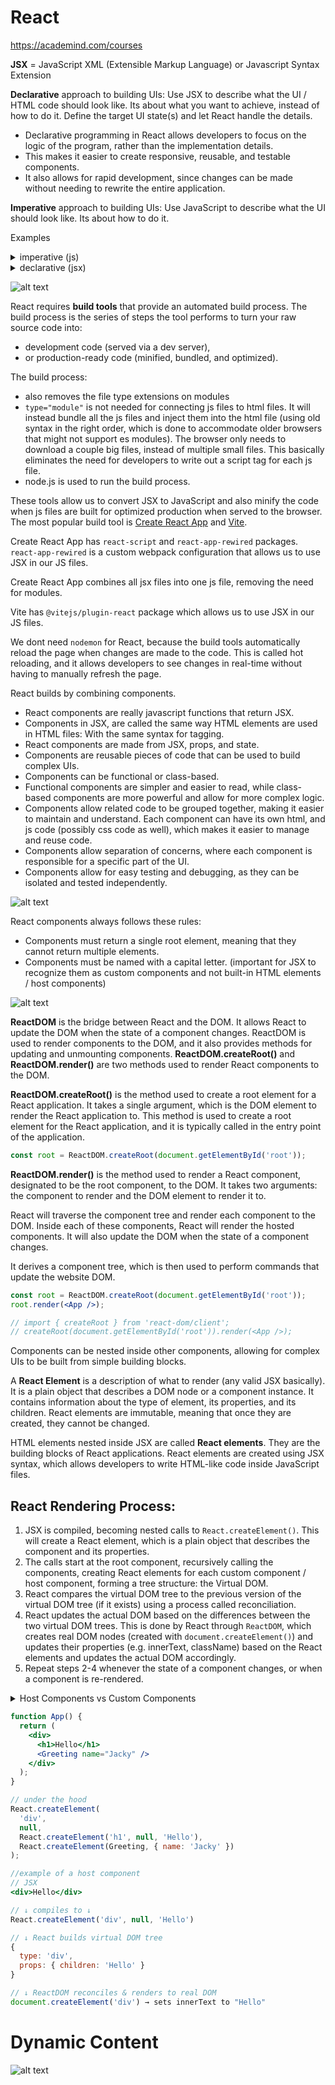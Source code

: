 # React

https://academind.com/courses

__JSX__ = JavaScript XML (Extensible Markup Language) or Javascript Syntax Extension

__Declarative__ approach to building UIs: Use JSX to describe what the UI / HTML code should look like. Its about what you want to achieve, instead of how to do it. Define the target UI state(s) and let React handle the details.
  - Declarative programming in React allows developers to focus on the logic of the program, rather than the implementation details. 
  - This makes it easier to create responsive, reusable, and testable components. 
  - It also allows for rapid development, since changes can be made without needing to rewrite the entire application.

__Imperative__ approach to building UIs: Use JavaScript to describe what the UI should look like. Its about how to do it. 

Examples

<details>
<summary>imperative (js)</summary>

```js
<ul id="user-list"></ul>
<script>
  const users = ['Alice', 'Bob', 'Charlie'];
  const ul = document.getElementById('user-list');

  // Step-by-step instructions
  users.forEach(user => {
    const li = document.createElement('li');
    li.textContent = user;
    ul.appendChild(li);
  });
</script>
```
You explicitly instruct how to build the DOM:

1. Get the element.
1. Create a child.
1. Set text.
1. Append it.

```js
ul.innerHTML = ''; // clear
users.forEach(user => {
  const li = document.createElement('li');
  li.textContent = user;
  ul.appendChild(li);
});
```

You must manually remove old elements, and rebuild the DOM

</details>

<details>
<summary>declarative (jsx)</summary>

```jsx
function UserList() {
  const users = ['Alice', 'Bob', 'Charlie'];

  // Describe what the UI should look like
  return (
    <ul>
      {users.map(user => <li key={user}>{user}</li>)}
    </ul>
  );
}
```

You describe the final UI you want.

React handles:

1. Creating the DOM nodes.
1. Updating only what’s necessary if the data changes.

```jsx
const [users, setUsers] = useState(['Alice', 'Bob']);

useEffect(() => {
  setUsers(['Alice', 'Bob', 'Charlie']); // React re-renders automatically
}, []);
```

You just update the users state, and React re-renders.

</details>

![alt text](media/js-environments.png)

React requires __build tools__ that provide an automated build process. The build process is the series of steps the tool performs to turn your raw source code into:
  - development code (served via a dev server),
  - or production-ready code (minified, bundled, and optimized).

The build process:
  - also removes the file type extensions on modules
  - `type="module"` is not needed for connecting js files to html files. It will instead bundle all the js files and inject them into the html file (using old syntax in the right order, which is done to accommodate older browsers that might not support es modules). The browser only needs to download a couple big files, instead of multiple small files. This basically eliminates the need for developers to write out a script tag for each js file.
  - node.js is used to run the build process.

These tools allow us to convert JSX to JavaScript and also minify the code when js files are built for optimized production when served to the browser. The most popular build tool is [Create React App](https://create-react-app.dev/) and [Vite](https://vitejs.dev/).

Create React App has `react-script` and `react-app-rewired` packages. `react-app-rewired` is a custom webpack configuration that allows us to use JSX in our JS files.

Create React App combines all jsx files into one js file, removing the need for modules.

Vite has `@vitejs/plugin-react` package which allows us to use JSX in our JS files.

We dont need `nodemon` for React, because the build tools automatically reload the page when changes are made to the code. This is called hot reloading, and it allows developers to see changes in real-time without having to manually refresh the page.


React builds by combining components. 
  - React components are really javascript functions that return JSX.
  - Components in JSX, are called the same way HTML elements are used in HTML files: With the same syntax for tagging.
  - React components are made from JSX, props, and state. 
  - Components are reusable pieces of code that can be used to build complex UIs. 
  - Components can be functional or class-based. 
  - Functional components are simpler and easier to read, while class-based components are more powerful and allow for more complex logic.
  - Components allow related code to be grouped together, making it easier to maintain and understand. Each component can have its own html, and js code (possibly css code as well), which makes it easier to manage and reuse code. 
  - Components allow separation of concerns, where each component is responsible for a specific part of the UI.
  - Components allow for easy testing and debugging, as they can be isolated and tested independently.

![alt text](media/components.png)

React components always follows these rules:
  - Components must return a single root element, meaning that they cannot return multiple elements.
  - Components must be named with a capital letter. (important for JSX to recognize them as custom components and not built-in HTML elements / host components)

![alt text](media/react-component-tree.png)

__ReactDOM__ is the bridge between React and the DOM. It allows React to update the DOM when the state of a component changes. ReactDOM is used to render components to the DOM, and it also provides methods for updating and unmounting components. __ReactDOM.createRoot()__ and __ReactDOM.render()__ are two methods used to render React components to the DOM.

__ReactDOM.createRoot()__ is the method used to create a root element for a React application. It takes a single argument, which is the DOM element to render the React application to. This method is used to create a root element for the React application, and it is typically called in the entry point of the application.

```jsx
const root = ReactDOM.createRoot(document.getElementById('root'));
```

__ReactDOM.render()__ is the method used to render a React component, designated to be the root component, to the DOM. It takes two arguments: the component to render and the DOM element to render it to.

React will traverse the component tree and render each component to the DOM. Inside each of these components, React will render the hosted components. It will also update the DOM when the state of a component changes.

It derives a component tree, which is then used to perform commands that update the website DOM. 

```jsx
const root = ReactDOM.createRoot(document.getElementById('root'));
root.render(<App />);

// import { createRoot } from 'react-dom/client';
// createRoot(document.getElementById('root')).render(<App />);
```

Components can be nested inside other components, allowing for complex UIs to be built from simple building blocks. 

A __React Element__ is a description of what to render (any valid JSX basically). It is a plain object that describes a DOM node or a component instance. It contains information about the type of element, its properties, and its children. React elements are immutable, meaning that once they are created, they cannot be changed.

HTML elements nested inside JSX are called __React elements__. They are the building blocks of React applications. React elements are created using JSX syntax, which allows developers to write HTML-like code inside JavaScript files. 

## React Rendering Process: 

1. JSX is compiled, becoming nested calls to `React.createElement()`. This will create a React element, which is a plain object that describes the component and its properties.
1. The calls start at the root component, recursively calling the components, creating React elements for each custom component / host component, forming a tree structure: the Virtual DOM. 
1. React compares the virtual DOM tree to the previous version of the virtual DOM tree (if it exists) using a process called reconciliation.
1. React updates the actual DOM based on the differences between the two virtual DOM trees. This is done by React through `ReactDOM`, which creates real DOM nodes (created with `document.createElement()`) and updates their properties (e.g. innerText, className) based on the React elements and updates the actual DOM accordingly.
1. Repeat steps 2-4 whenever the state of a component changes, or when a component is re-rendered.

<details>
<summary>Host Components vs Custom Components</summary>

![alt text](media/react-components.png)

</details>

```jsx
function App() {
  return (
    <div>
      <h1>Hello</h1>
      <Greeting name="Jacky" />
    </div>
  );
}
```
```jsx
// under the hood
React.createElement(
  'div',
  null,
  React.createElement('h1', null, 'Hello'),
  React.createElement(Greeting, { name: 'Jacky' })
);
```
```jsx
//example of a host component
// JSX
<div>Hello</div>

// ↓ compiles to ↓
React.createElement('div', null, 'Hello')

// ↓ React builds virtual DOM tree
{
  type: 'div',
  props: { children: 'Hello' }
}

// ↓ ReactDOM reconciles & renders to real DOM
document.createElement('div') → sets innerText to "Hello"
```

# Dynamic Content

![alt text](media/react-dynamic-content.png)

